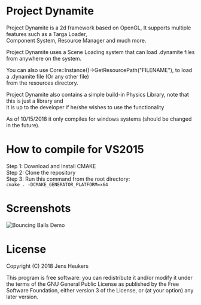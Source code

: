 # Project Dynamite
Project Dynamite is a 2d framework based on OpenGL, It supports multiple features such as a Targa Loader, <br/>
Component System, Resource Manager and much more.

Project Dynamite uses a Scene Loading system that can load .dynamite files from anywhere on the system. <br/>

You can also use Core::Instance()->GetResourcePath("FILENAME"), to load a .dynamite file (Or any other file) <br/>
from the resources directory.

Project Dynamite also contains a simple build-in Physics Library, note that this is just a library and <br/>
it is up to the developer if he/she wishes to use the functionality

As of 10/15/2018 it only compiles for windows systems (should be changed in the future).

# How to compile for VS2015
  Step 1: Download and Install CMAKE <br/>
  Step 2: Clone the repository <br/>
  Step 3: Run this command from the root directory: <br/>
          ```cmake . -DCMAKE_GENERATOR_PLATFORM=x64```
               
# Screenshots
![Bouncing Balls Demo](https://i.imgur.com/Iiv5qFa.png)
</br>

# License

Copyright (C) 2018  Jens Heukers

This program is free software: you can redistribute it and/or modify
it under the terms of the GNU General Public License as published by
the Free Software Foundation, either version 3 of the License, or
(at your option) any later version.
